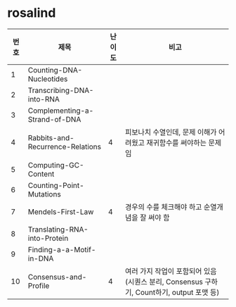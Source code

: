 # rosalind

|번호|제목|난이도|비고|
|---|---|---|----|
|1|Counting-DNA-Nucleotides|||
|2|Transcribing-DNA-into-RNA |||
|3|Complementing-a-Strand-of-DNA||| 
|4|Rabbits-and-Recurrence-Relations|4|피보나치 수열인데, 문제 이해가 어려웠고 재귀함수를 써야하는 문제임|
|5|Computing-GC-Content|||
|6|Counting-Point-Mutations||| 
|7|Mendels-First-Law|4|경우의 수를 체크해야 하고 순열개념을 잘 써야 함|
|8|Translating-RNA-into-Protein|||
|9|Finding-a-a-Motif-in-DNA|||
|10|Consensus-and-Profile|4|여러 가지 작업이 포함되어 있음(시퀀스 분리, Consensus 구하기, Count하기, output 포맷 등)|
